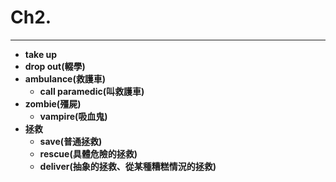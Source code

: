# Ch2.

---

* **take up**
* **drop out(輟學)**
* **ambulance(救護車)**
  * **call paramedic(叫救護車)**
* **zombie(殭屍)**
  * **vampire(吸血鬼)**
* **拯救**
  * **save(普通拯救)**
  * **rescue(具體危險的拯救)**
  * **deliver(抽象的拯救、從某種糟糕情況的拯救)**